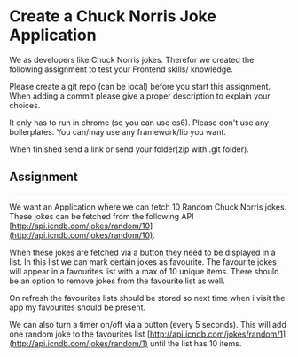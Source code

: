 # Create a Chuck Norris Joke Application

We as developers like Chuck Norris jokes. Therefor we created the following assignment to test your
Frontend skills/ knowledge.

Please create a git repo (can be local) before you start this assignment. When adding a commit please give
a proper description to explain your choices.

It only has to run in chrome (so you can use es6). Please don't use any boilerplates. You can/may use any
framework/lib you want.

When finished send a link or send your folder(zip with .git folder).

## Assignment

---

We want an Application where we can fetch 10 Random Chuck Norris jokes. These jokes can be fetched
from the following API [http://api.icndb.com/jokes/random/10](http://api.icndb.com/jokes/random/10).

When these jokes are fetched via a button they need to be displayed in a list. In this list we can mark
certain jokes as favourite. The favourite jokes will appear in a favourites list with a max of 10 unique items.
There should be an option to remove jokes from the favourite list as well.

On refresh the favourites lists should be stored so next time when i visit the app my favourites should be
present.

We can also turn a timer on/off via a button (every 5 seconds). This will add one random joke to the
favourites list [http://api.icndb.com/jokes/random/1](http://api.icndb.com/jokes/random/1) until the list has 10 items.
